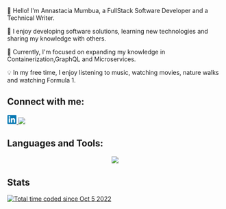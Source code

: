 👋 Hello! I'm Annastacia Mumbua, a FullStack Software Developer and a Technical Writer.

🚀 I enjoy developing software solutions, learning new technologies and sharing my knowledge with others.

🌱 Currently, I'm focused on expanding my knowledge in Containerization,GraphQL and Microservices.

💡 In my free time, I enjoy listening to music, watching movies, nature walks and watching Formula 1.

## Connect with me:
<!-- Linked In -->
<a href="https://www.linkedin.com/in/annastacia-mumbua/">
  <img width="22px" src="https://raw.githubusercontent.com/devicons/devicon/master/icons/linkedin/linkedin-original.svg" />
</a>
<!-- Dev.to -->
<a href="https://dev.to/anne46">
  <img width="22px" src="https://skillicons.dev/icons?i=devto" />
</a>

## Languages and Tools:
<p align="center">
  <a href="https://skillicons.dev">
    <img width="22px" src="https://skillicons.dev/icons?i=rails,ruby,js,react,nextjs,redux,jquery,postgres,sqlite,firebase,postman,css,saa,tailwind,bootstrap,git,github,heroku,figma,ai,xd,ps" />
  </a>
</p>


## Stats
<a href="https://wakatime.com/@37c99f27-dee9-4b2b-96e1-4fe54e91875f"><img src="https://wakatime.com/badge/user/37c99f27-dee9-4b2b-96e1-4fe54e91875f.svg" alt="Total time coded since Oct 5 2022" /></a>


